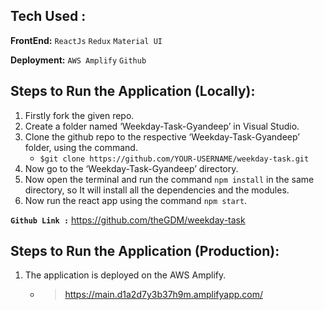 ## **Tech Used :**
**FrontEnd:** `ReactJs` `Redux` `Material UI`

**Deployment:** `AWS Amplify` `Github`

## **Steps to Run the Application (Locally):**
1. Firstly fork the given repo.
2. Create a folder named ‘Weekday-Task-Gyandeep’ in Visual Studio.
3. Clone the github repo to the respective ‘Weekday-Task-Gyandeep’ folder, using the command.
   - `$git clone https://github.com/YOUR-USERNAME/weekday-task.git`
4. Now go to the ‘Weekday-Task-Gyandeep’ directory.
5. Now open the terminal and run the command `npm install` in the same directory, so
    It will install all the dependencies and the modules.
6. Now run the react app using the command `npm start`.


**`Github Link :`** https://github.com/theGDM/weekday-task


## **Steps to Run the Application (Production):**

1. The application is deployed on the AWS Amplify.
    - > https://main.d1a2d7y3b37h9m.amplifyapp.com/